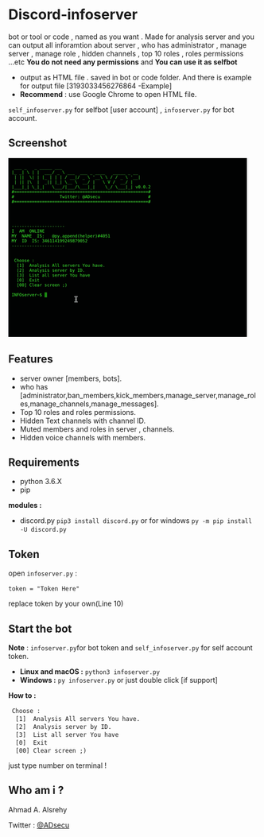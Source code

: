 # Discord-infoserver
bot or tool or code , named as you want . Made for analysis server and you can output all inforamtion about server , who has administrator 
, manage server , manage role , hidden channels , top 10 roles , roles permissions ...etc **You do not need any permissions** and **You can use it as selfbot**

- output as HTML file . saved in bot or code folder. And there is example for output file [3193033456276864 -Example]
- **Recommend** : use Google Chrome to open HTML file.

`self_infoserver.py` for selfbot [user account] , `infoserver.py` for bot account.

## Screenshot
![s c](screenshot.gif "screenshot")

## Features
- server owner [members, bots].
- who has [administrator,ban_members,kick_members,manage_server,manage_roles,manage_channels,manage_messages].
- Top 10 roles and roles permissions.
- Hidden Text channels with channel ID.
- Muted members and roles in server , channels.
- Hidden voice channels with members.


## Requirements
- python 3.6.X
- pip

**modules :**
- discord.py 
`pip3 install discord.py` or for windows `py -m pip install -U discord.py`




## Token
open `infoserver.py` :
```
token = "Token Here"
```
replace token by your own(Line 10)



## Start the bot
**Note** : `infoserver.py`for bot token and `self_infoserver.py` for self account token.
 - **Linux and macOS :** `python3 infoserver.py` 
 - **Windows :** `py infoserver.py` or just double click [if support]
 
 

**How to :**
```
 Choose :
  [1]  Analysis All servers You have.
  [2]  Analysis server by ID.
  [3]  List all server You have
  [0]  Exit
  [00] Clear screen ;)
```
just type number on terminal !


 ## Who am i ?
 Ahmad A. Alsrehy
 
 Twitter : [@ADsecu](http://twitter.com/adsecu) 
 
